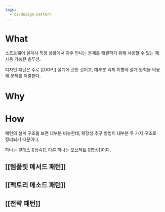 ```yaml
---
tags:
  - cs/design-pattern
---
```



# What

소프트웨어 설계시 특정 상황에서 자주 만나는 문제를 해결하기 위해 사용할 수 있는 재사용 가능한 솔루션.

디자인 패턴은 주로 [[OOP]] 설계에 관한 것이고, 대부분 객체 지향적 설계 원칙을 이용해 문제를 해결한다. 

# Why

# How

패턴의 설계 구조를 보면 대부분 비슷한데, 확장성 추구 방법이 대부분 두 가지 구조로 정리되기 때문이다.

하나는 클래스 [[상속]], 다른 하나는 오브젝트 [[합성]]이다.

## [[템플릿 메서드 패턴]]

## [[팩토리 메소드 패턴]]

## [[전략 패턴]]